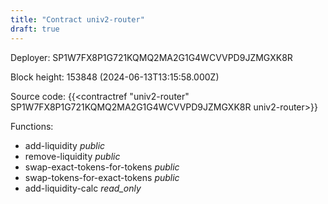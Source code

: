```yaml
---
title: "Contract univ2-router"
draft: true
---
```

Deployer: SP1W7FX8P1G721KQMQ2MA2G1G4WCVVPD9JZMGXK8R


 



Block height: 153848 (2024-06-13T13:15:58.000Z)

Source code: {{<contractref "univ2-router" SP1W7FX8P1G721KQMQ2MA2G1G4WCVVPD9JZMGXK8R univ2-router>}}

Functions:

* add-liquidity _public_
* remove-liquidity _public_
* swap-exact-tokens-for-tokens _public_
* swap-tokens-for-exact-tokens _public_
* add-liquidity-calc _read_only_
